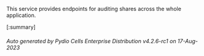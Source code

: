 






This service provides endpoints for auditing shares across the whole application.

[:summary]

###### Auto generated by Pydio Cells Enterprise Distribution v4.2.6-rc1 on 17-Aug-2023
